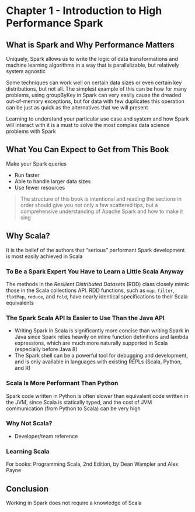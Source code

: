 # Chapter 1 - Introduction to High Performance Spark

## What is Spark and Why Performance Matters

Uniquely, Spark allows us to write the logic of data transformations and machine learning algorithms in a way that is parallelizable, but relatively system agnostic

Some techniques can work well on certain data sizes or even certain key distributions, but not all. The simplest example of this can be how for many problems, using groupByKey in Spark can very easily cause the dreaded out-of-memory exceptions, but for data with few duplicates this operation can be just as quick as the alternatives that we will present

Learning to understand your particular use case and system and how Spark will interact with it is a must to solve the most complex data science problems with Spark

## What You Can Expect to Get from This Book

Make your Spark queries
- Run faster
- Able to handle larger data sizes
- Use fewer resources

> The structure of this book is intentional and reading  the sections in order should give you not only a few scattered tips, but a comprehensive understanding of Apache Spark and how to make it sing

## Why Scala?

It is the belief of the authors that “serious” performant Spark development is most easily achieved in Scala

### To Be a Spark Expert You Have to Learn a Little Scala Anyway

The methods in the _Resilient Distributed Datasets_ (RDD) class closely mimic those in the Scala collections API. RDD functions, such as `map`, `filter`, `flatMap`, `reduce`, and `fold`, have nearly identical specifications to their Scala equivalents

### The Spark Scala API Is Easier to Use Than the Java API

- Writing Spark in Scala is significantly more concise than writing Spark in Java since Spark relies heavily on inline function definitions and lambda expressions, which are much more naturally supported in Scala (especially before Java 8)
- The Spark shell can be a powerful tool for debugging and development, and is only available in languages with existing REPLs (Scala, Python, and R)

### Scala Is More Performant Than Python

Spark code written in Python is often slower than equivalent code written in the JVM, since Scala is statically typed, and the cost of JVM communication (from Python to Scala) can be very high

### Why Not Scala?

- Developer/team reference

### Learning Scala

For books: Programming Scala, 2nd Edition, by Dean Wampler and Alex Payne

## Conclusion

Working in Spark does not require a knowledge of Scala
